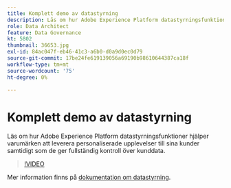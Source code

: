 ```yaml
---
title: Komplett demo av datastyrning
description: Läs om hur Adobe Experience Platform datastyrningsfunktioner hjälper varumärken att leverera personaliserade upplevelser till sina kunder samtidigt som de ger fullständig kontroll över kunddata.
role: Data Architect
feature: Data Governance
kt: 5802
thumbnail: 36653.jpg
exl-id: 84ac047f-eb46-41c3-a6b0-d0a9d0ec0d79
source-git-commit: 17be24fe619139056a69190b98610644387ca18f
workflow-type: tm+mt
source-wordcount: '75'
ht-degree: 0%

---
```


# Komplett demo av datastyrning

Läs om hur Adobe Experience Platform datastyrningsfunktioner hjälper varumärken att leverera personaliserade upplevelser till sina kunder samtidigt som de ger fullständig kontroll över kunddata.

>[!VIDEO](https://video.tv.adobe.com/v/36653?quality=12&learn=on)

Mer information finns på [dokumentation om datastyrning](https://experienceleague.adobe.com/docs/experience-platform/data-governance/home.html).
